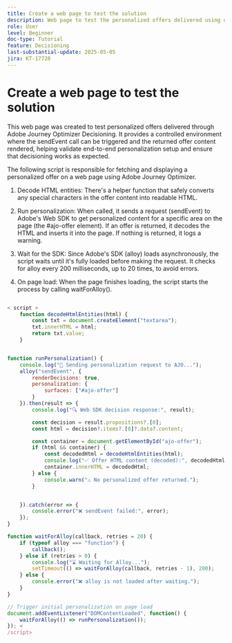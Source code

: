 ```yaml
---
title: Create a web page to test the solution
description: Web page to test the personalized offers delivered using decisioning.
role: User
level: Beginner
doc-type: Tutorial
feature: Decisioning
last-substantial-update: 2025-05-05
jira: KT-17728
---
```


# Create a web page to test the solution

This web page was created to test personalized offers delivered through Adobe Journey Optimizer Decisioning. It provides a controlled environment where the sendEvent call can be triggered and the returned offer content rendered, helping validate end-to-end personalization setup and ensure that decisioning works as expected.

The following script is responsible for fetching and displaying a personalized offer on a web page using Adobe Journey Optimizer.

1.  Decode HTML entities: There's a helper function that safely converts any special characters in the offer content into readable HTML.

2.  Run personalization:
When called, it sends a request (sendEvent) to Adobe's Web SDK to get personalized content for a specific area on the page (the #ajo-offer element).
If an offer is returned, it decodes the HTML and inserts it into the page.
If nothing is returned, it logs a warning.

3.  Wait for the SDK:
Since Adobe's SDK (alloy) loads asynchronously, the script waits until it's fully loaded before making the request. 
It checks for alloy every 200 milliseconds, up to 20 times, to avoid errors.

4.  On page load: When the page finishes loading, the script starts the process by calling waitForAlloy().



```javascript

< script >
    function decodeHtmlEntities(html) {
        const txt = document.createElement("textarea");
        txt.innerHTML = html;
        return txt.value;
    }


function runPersonalization() {
    console.log("🚀 Sending personalization request to AJO...");
    alloy("sendEvent", {
        renderDecisions: true,
        personalization: {
            surfaces: ["#ajo-offer"]
        }
    }).then(result => {
        console.log("🔍 Web SDK decision response:", result);

        const decision = result.propositions?.[0];
        const html = decision?.items?.[0]?.data?.content;

        const container = document.getElementById("ajo-offer");
        if (html && container) {
            const decodedHtml = decodeHtmlEntities(html);
            console.log("✅ Offer HTML content (decoded):", decodedHtml);
            container.innerHTML = decodedHtml;
        } else {
            console.warn("⚠️ No personalized offer returned.");
        }


    }).catch(error => {
        console.error("❌ sendEvent failed:", error);
    });
}

function waitForAlloy(callback, retries = 20) {
    if (typeof alloy === "function") {
        callback();
    } else if (retries > 0) {
        console.log("⌛ Waiting for Alloy...");
        setTimeout(() => waitForAlloy(callback, retries - 1), 200);
    } else {
        console.error("❌ alloy is not loaded after waiting.");
    }
}

// Trigger initial personalization on page load
document.addEventListener("DOMContentLoaded", function() {
    waitForAlloy(() => runPersonalization());
}); <
/script>
```